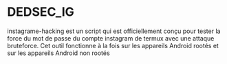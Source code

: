 # DEDSEC_IG
instagrame-hacking est un script  qui est officiellement conçu pour tester la force du mot de passe du compte instagram de termux avec une attaque bruteforce. Cet outil fonctionne à la fois sur les appareils Android rootés et sur les appareils Android non rootés
